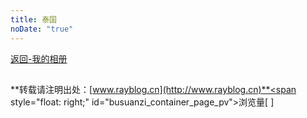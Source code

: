 ```yaml
---
title: 泰国
noDate: "true"
---
```


<a href=../ ><span class="album-font" >返回-我的相册</span></a>
<link type="text/css" href="/ins.css" rel="stylesheet">
<link type="text/css" href="/jquery.fancybox.css" rel="stylesheet">

<div class="instagram"><section class="archives album"><ul class="img-box-ul"></ul>
</section></div>

<script src="https://code.jquery.com/jquery-3.2.1.min.js"></script>
<script src="/jquery.lazyload.js"></script>
<script src="/jquery.fancybox.js"></script>
<script src="../photos.js"></script>

<script>
	var that = this;
	$.getJSON("thailand.json", function (data) {
		that.render(that.page, data);
	});
</script>

## <!-- -->

## <!-- -->
**转载请注明出处：[www.rayblog.cn](http://www.rayblog.cn)**<span style="float: right;" id="busuanzi_container_page_pv">浏览量[ <span id="busuanzi_value_page_pv"></span> ]</span>	